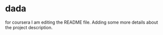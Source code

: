 # dada
for coursera
I am editing the README file. Adding some more details about the project description.
